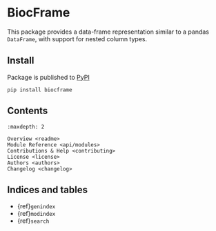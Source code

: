 # BiocFrame

This package provides a data-frame representation similar to a pandas `DataFrame`, with
support for nested column types.

## Install

Package is published to [PyPI](https://pypi.org/project/biocframe/)

```shell
pip install biocframe
```

## Contents

```{toctree}
:maxdepth: 2

Overview <readme>
Module Reference <api/modules>
Contributions & Help <contributing>
License <license>
Authors <authors>
Changelog <changelog>
```

## Indices and tables

- {ref}`genindex`
- {ref}`modindex`
- {ref}`search`

[Sphinx]: http://www.sphinx-doc.org/
[Markdown]: https://daringfireball.net/projects/markdown/
[reStructuredText]: http://www.sphinx-doc.org/en/master/usage/restructuredtext/basics.html
[MyST]: https://myst-parser.readthedocs.io/en/latest/
